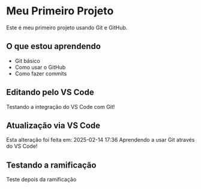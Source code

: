 # Meu Primeiro Projeto

Este é meu primeiro projeto usando Git e GitHub.

## O que estou aprendendo
- Git básico
- Como usar o GitHub
- Como fazer commits

## Editando pelo VS Code
Testando a integração do VS Code com Git!

## Atualização via VS Code
Esta alteração foi feita em: 2025-02-14 17:36
Aprendendo a usar Git através do VS Code!

## Testando a ramificação
Teste depois da ramificação